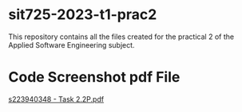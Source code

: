 
# sit725-2023-t1-prac2

This repository contains all the files created for the practical 2 of the Applied Software Engineering subject.

# Code Screenshot pdf File

[s223940348 - Task 2.2P.pdf](https://github.com/1412-himanshu/sit725-2023-t1-prac2/files/13425794/s223940348.-.Task.2.2P.pdf)

